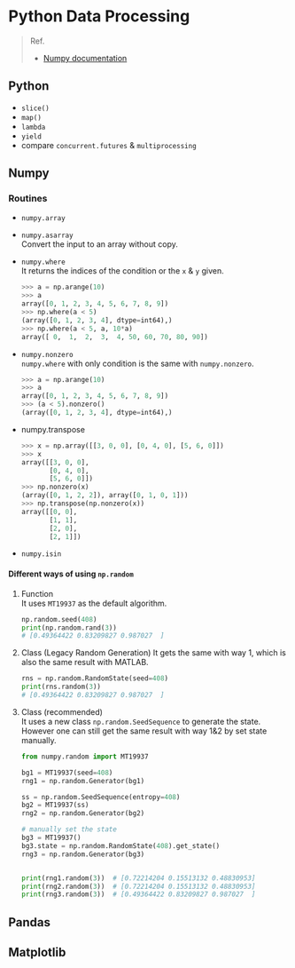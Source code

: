 # Python Data Processing  

> Ref.
>
>- [Numpy documentation](https://numpy.org/doc/stable/index.html)

## Python  

- `slice()`
- `map()`
- `lambda`
- `yield`  
- compare `concurrent.futures` & `multiprocessing`  

## Numpy  

### Routines  

- `numpy.array`  
- `numpy.asarray`  
Convert the input to an array without copy.
- `numpy.where`  
It returns the indices of the condition or the `x` & `y` given.

   ```python
   >>> a = np.arange(10)
   >>> a
   array([0, 1, 2, 3, 4, 5, 6, 7, 8, 9])
   >>> np.where(a < 5)
   (array([0, 1, 2, 3, 4], dtype=int64),)
   >>> np.where(a < 5, a, 10*a)
   array([ 0,  1,  2,  3,  4, 50, 60, 70, 80, 90])
   ```

- `numpy.nonzero`  
   `numpy.where` with only condition is the same with `numpy.nonzero`.  

   ```python
   >>> a = np.arange(10)
   >>> a
   array([0, 1, 2, 3, 4, 5, 6, 7, 8, 9])
   >>> (a < 5).nonzero()
   (array([0, 1, 2, 3, 4], dtype=int64),)
   ```  

- numpy.transpose  

   ```python
   >>> x = np.array([[3, 0, 0], [0, 4, 0], [5, 6, 0]])
   >>> x
   array([[3, 0, 0],
          [0, 4, 0],
          [5, 6, 0]])
   >>> np.nonzero(x)
   (array([0, 1, 2, 2]), array([0, 1, 0, 1]))
   >>> np.transpose(np.nonzero(x))
   array([[0, 0],
          [1, 1],
          [2, 0],
          [2, 1]])
   ```

- `numpy.isin`  

#### Different ways of using `np.random`  

1. Function  
   It uses `MT19937` as the default algorithm.

   ```python
   np.random.seed(408)
   print(np.random.rand(3))  
   # [0.49364422 0.83209827 0.987027  ]
   ```

2. Class (Legacy Random Generation)
   It gets the same with way 1, which is also the same result with MATLAB.  

   ```python
   rns = np.random.RandomState(seed=408)
   print(rns.random(3))
   # [0.49364422 0.83209827 0.987027  ]
   ```

3. Class (recommended)  
   It uses a new class `np.random.SeedSequence` to generate the state. However one can still get the same result with way 1&2 by set state manually.

   ```python
   from numpy.random import MT19937
   
   bg1 = MT19937(seed=408)
   rng1 = np.random.Generator(bg1)
   
   ss = np.random.SeedSequence(entropy=408) 
   bg2 = MT19937(ss)
   rng2 = np.random.Generator(bg2)

   # manually set the state 
   bg3 = MT19937()
   bg3.state = np.random.RandomState(408).get_state()
   rng3 = np.random.Generator(bg3)


   print(rng1.random(3))  # [0.72214204 0.15513132 0.48830953]
   print(rng2.random(3))  # [0.72214204 0.15513132 0.48830953]
   print(rng3.random(3))  # [0.49364422 0.83209827 0.987027  ]
   ```

## Pandas  

## Matplotlib
